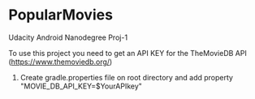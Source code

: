 # PopularMovies
Udacity Android Nanodegree Proj-1

To use this project you need to get an API KEY for the TheMovieDB API (https://www.themoviedb.org/)

1. Create gradle.properties file on root directory and add property "MOVIE_DB_API_KEY=$YourAPIkey"
